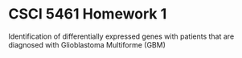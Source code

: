 # CSCI 5461 Homework 1
 Identification of differentially expressed genes with patients that are diagnosed with Glioblastoma Multiforme (GBM)
